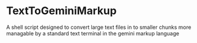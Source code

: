 # TextToGeminiMarkup
A shell script designed to convert large text files in to smaller chunks more managable by a standard text terminal in the gemini markup language
